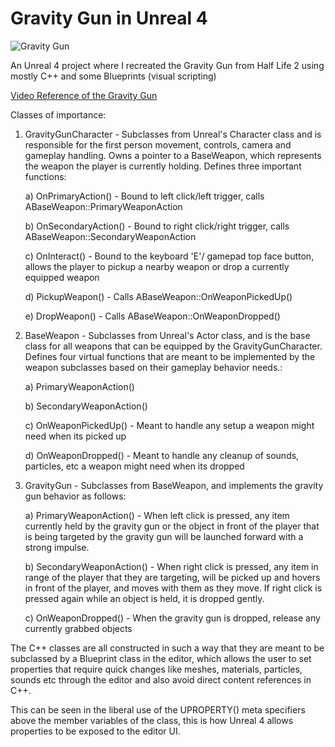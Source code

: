 # Gravity Gun in Unreal 4

![Gravity Gun](https://user-images.githubusercontent.com/13033542/42537659-5becae8c-844a-11e8-8c32-70813ef5d226.gif)

An Unreal 4 project where I recreated the Gravity Gun from Half Life 2 using mostly C++ and some Blueprints (visual scripting)

[Video Reference of the Gravity Gun](https://www.youtube.com/watch?v=T-eJRgJVCZs&feature=youtu.be&t=8m50s)

Classes of importance:

1) GravityGunCharacter - Subclasses from Unreal's Character class and is responsible for the first person movement, controls, camera and gameplay handling. Owns a pointer to a BaseWeapon, which represents the weapon the player is currently holding.
Defines three important functions:

	a) OnPrimaryAction() - Bound to left click/left trigger, calls ABaseWeapon::PrimaryWeaponAction

	b) OnSecondaryAction() - Bound to right click/right trigger, calls ABaseWeapon::SecondaryWeaponAction
	
	c) OnInteract() - Bound to the keyboard 'E'/ gamepad top face button, allows the player to pickup a nearby weapon or drop a currently equipped weapon
	
	d) PickupWeapon() - Calls ABaseWeapon::OnWeaponPickedUp() 
	
	e) DropWeapon() - Calls ABaseWeapon::OnWeaponDropped()

2) BaseWeapon - Subclasses from Unreal's Actor class, and is the base class for all weapons that can be equipped by the GravityGunCharacter. 
Defines four virtual functions that are meant to be implemented by the weapon subclasses based on their gameplay behavior needs.:

	a) PrimaryWeaponAction()

	b) SecondaryWeaponAction()
	
	c) OnWeaponPickedUp() - Meant to handle any setup a weapon might need when its picked up
	
	d) OnWeaponDropped() - Meant to handle any cleanup of sounds, particles, etc a weapon might need when its dropped

3) GravityGun - Subclasses from BaseWeapon, and implements the gravity gun behavior as follows:

	a) PrimaryWeaponAction() - When left click is pressed, any item currently held by the gravity gun or the object in front of the player that is being targeted by the gravity gun will be launched forward with a strong impulse.

	b) SecondaryWeaponAction() - When right click is pressed, any item in range of the player that they are targeting, will be picked up and hovers in front of the player, and moves with them as they move. If right click is pressed again while an object is held, it is dropped gently.

	c) OnWeaponDropped() - When the gravity gun is dropped, release any currently grabbed objects
	
The C++ classes are all constructed in such a way that they are meant to be subclassed by a Blueprint class in the editor, which allows the user to set properties that require quick changes like meshes, materials, particles, sounds etc through the editor and also avoid direct content references in C++. 

This can be seen in the liberal use of the UPROPERTY() meta specifiers above the member variables of the class, this is how Unreal 4 allows properties to be exposed to the editor UI. 
